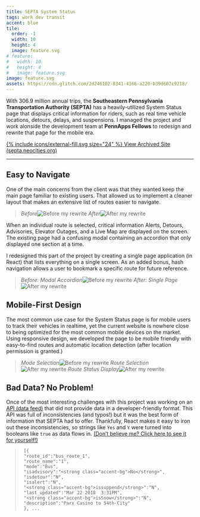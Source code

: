 ```yaml
---
title: SEPTA System Status
tags: work dev transit
accent: blue
tile:
  order: -1
  width: 10
  height: 4
  image: feature.svg
# feature:
#   width: 10
#   height: 4
#   image: feature.svg
image: feature.svg
assets: https://cdn.glitch.com/2d246102-8341-4166-a220-b39d607c9218/
---
```


With 306.9 million annual trips, the **Southeastern Pennsylvania Transportation Authority (SEPTA)** has a heavily-utilized System Status page that displays critical information for riders, such as real time vehicle locations, detours, delays, and suspensions. I managed the project and work alonside the development team at **PennApps Fellows** to redesign and rewrite that page for the mobile era.

<a class="uno button" href="https://septa.neocities.org/" target="_blank" rel="noreferrer">{% include icons/external-fill.svg size="24" %} View Archived Site (septa.neocities.org)</a>

---

## Easy to Navigate

One of the main concerns from the client was that they wanted keep the main page familiar to existing users. That allowed us to implement a cleaner layout that makes an extensive list of routes easier to navigate.

> <p><row>
>		<column class="no-margin-bottom" width="50"><i>Before</i><img src="{{ page.assets }}septa-home-before.png" alt="Before my rewrite"></column>
>		<column class="no-margin-bottom" width="50"><i>After</i><img src="{{ page.assets }}septa-home-after.png" alt="After my rewrite"></column>
>	</row></p>

When an individual route is selected, critical information Alerts, Detours, Advisories, Elevator Outages, and a Live Map are displayed on the screen. The existing page had a confusing modal containing an accordion that only displayed one section at a time.

I redesigned this part of the project by creating a single page application (in React) that lists everything on a single screen. As an added bonus, hash navigation allows a user to bookmark a specific route for future reference.

> <p><row>
>		<column class="no-margin-bottom" width="50"><i>Before: Modal Accordion</i><img src="{{ page.assets }}septa-route-before.png" alt="Before my rewrite"></column>
>		<column class="no-margin-bottom" width="50"><i>After: Single Page</i><img src="{{ page.assets }}septa-route-after.png" alt="After my rewrite"></column>
>	</row></p>

## Mobile-First Design

The most common use case for the System Status page is for mobile users to track their vehicles in realtime, yet the current website is nowhere close to being optimized for the most common mobile devices on the market. Using responsive design, we developed the page to be mobile friendly with easy-to-find routes and automatic location detection (after location permission is granted.)

> <p><row>
>		<column class="no-margin-bottom" width="33"><i>Mode Selection</i><img src="{{ page.assets }}septa-mobile-1.png" alt="Before my rewrite"></column>
>		<column class="no-margin-bottom" width="33"><i>Route Selection</i><img src="{{ page.assets }}septa-mobile-2.png" alt="After my rewrite"></column>
>		<column class="no-margin-bottom" width="33"><i>Route Status Display</i><img src="{{ page.assets }}septa-mobile-3.png" alt="After my rewrite"></column>
>	</row></p>

## Bad Data? No Problem!

Once of the most interesting challenges with this project was working on an [API (data feed)](https://sidewaysdictionary.com/#/term/api) that did not provide data in a developer-friendly format. This API was full of inconsistencies (and typos!) but it was the best form of information that SEPTA had to offer. Thankfully, React makes it easy to iron out these inconsistencies, so strings like `Yes` and `Y` were turned into booleans like `true` as data flows in. [(Don’t believe me? Click here to see it for yourself!)](https://www3.septa.org/api/Alerts/?dataType=jsonp)

>      [{
>      "route_id":"bus_route_1",
>      "route_name":"1",
>      "mode":"Bus",
>      "isadvisory":"<strong class="accent-bg">No</strong>",
>      "isdetour":"N",
>      "isalert":"N",
>      "<strong class="accent-bg">issuppend</strong>":"N",
>      "last_updated":"Mar 22 2018  3:31PM",
>      "<strong class="accent-bg">isSnow</strong>":"N",
>      "description":"Parx Casino to 54th-City"
>      }, ...

